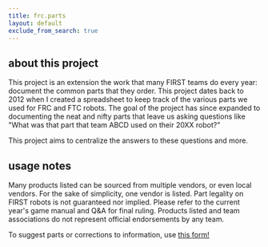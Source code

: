 ```yaml
---
title: frc.parts
layout: default
exclude_from_search: true
---
```


## about this project
This project is an extension the work that many FIRST teams do every year: document the common parts that they order. This project dates back to 2012 when I created a spreadsheet to keep track of the various parts we used for FRC and FTC robots. The goal of the project has since expanded to documenting the neat and nifty parts that leave us asking questions like "What was that part that team ABCD used on their 20XX robot?" 

This project aims to centralize the answers to these questions and more. 

## usage notes
Many products listed can be sourced from multiple vendors, or even local vendors. For the sake of simplicity, one vendor is listed. Part legality on FIRST robots is not guaranteed nor implied. Please refer to the current year's game manual and Q&A for final ruling. Products listed and team associations do not represent official endorsements by any team. 

To suggest parts or corrections to information, use [this form!](https://docs.google.com/forms/d/e/1FAIpQLSeWyY8v3RgOty-MyWmh9U0iivNYN_molChYyS-0U-o-kOAv_g/viewform)
